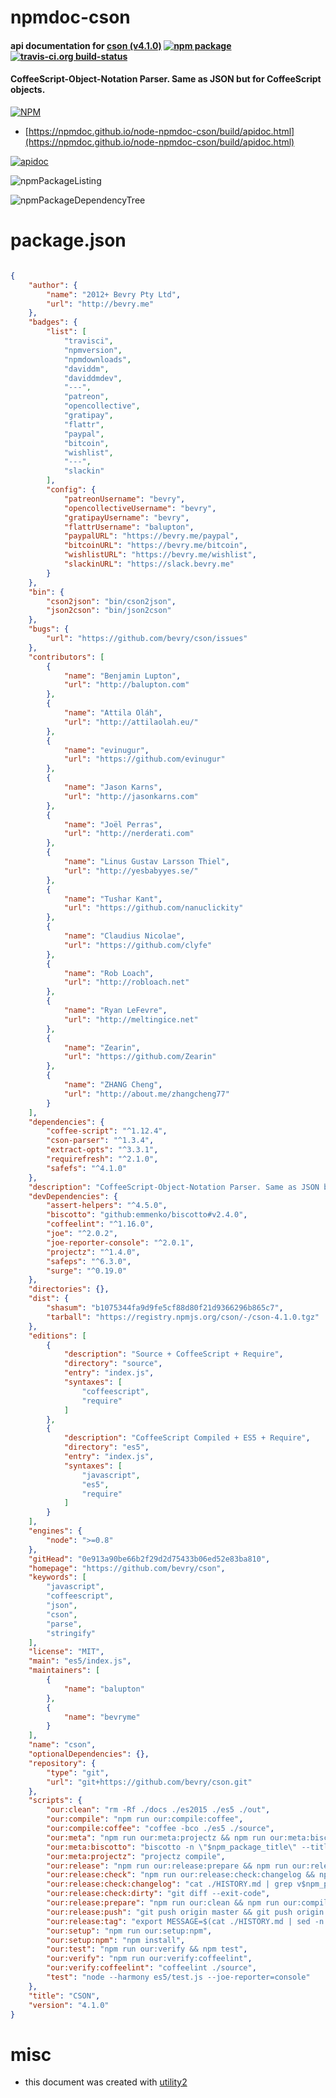 # npmdoc-cson

#### api documentation for  [cson (v4.1.0)](https://github.com/bevry/cson)  [![npm package](https://img.shields.io/npm/v/npmdoc-cson.svg?style=flat-square)](https://www.npmjs.org/package/npmdoc-cson) [![travis-ci.org build-status](https://api.travis-ci.org/npmdoc/node-npmdoc-cson.svg)](https://travis-ci.org/npmdoc/node-npmdoc-cson)

#### CoffeeScript-Object-Notation Parser. Same as JSON but for CoffeeScript objects.

[![NPM](https://nodei.co/npm/cson.png?downloads=true&downloadRank=true&stars=true)](https://www.npmjs.com/package/cson)

- [https://npmdoc.github.io/node-npmdoc-cson/build/apidoc.html](https://npmdoc.github.io/node-npmdoc-cson/build/apidoc.html)

[![apidoc](https://npmdoc.github.io/node-npmdoc-cson/build/screenCapture.buildCi.browser.%252Ftmp%252Fbuild%252Fapidoc.html.png)](https://npmdoc.github.io/node-npmdoc-cson/build/apidoc.html)

![npmPackageListing](https://npmdoc.github.io/node-npmdoc-cson/build/screenCapture.npmPackageListing.svg)

![npmPackageDependencyTree](https://npmdoc.github.io/node-npmdoc-cson/build/screenCapture.npmPackageDependencyTree.svg)



# package.json

```json

{
    "author": {
        "name": "2012+ Bevry Pty Ltd",
        "url": "http://bevry.me"
    },
    "badges": {
        "list": [
            "travisci",
            "npmversion",
            "npmdownloads",
            "daviddm",
            "daviddmdev",
            "---",
            "patreon",
            "opencollective",
            "gratipay",
            "flattr",
            "paypal",
            "bitcoin",
            "wishlist",
            "---",
            "slackin"
        ],
        "config": {
            "patreonUsername": "bevry",
            "opencollectiveUsername": "bevry",
            "gratipayUsername": "bevry",
            "flattrUsername": "balupton",
            "paypalURL": "https://bevry.me/paypal",
            "bitcoinURL": "https://bevry.me/bitcoin",
            "wishlistURL": "https://bevry.me/wishlist",
            "slackinURL": "https://slack.bevry.me"
        }
    },
    "bin": {
        "cson2json": "bin/cson2json",
        "json2cson": "bin/json2cson"
    },
    "bugs": {
        "url": "https://github.com/bevry/cson/issues"
    },
    "contributors": [
        {
            "name": "Benjamin Lupton",
            "url": "http://balupton.com"
        },
        {
            "name": "Attila Oláh",
            "url": "http://attilaolah.eu/"
        },
        {
            "name": "evinugur",
            "url": "https://github.com/evinugur"
        },
        {
            "name": "Jason Karns",
            "url": "http://jasonkarns.com"
        },
        {
            "name": "Joël Perras",
            "url": "http://nerderati.com"
        },
        {
            "name": "Linus Gustav Larsson Thiel",
            "url": "http://yesbabyyes.se/"
        },
        {
            "name": "Tushar Kant",
            "url": "https://github.com/nanuclickity"
        },
        {
            "name": "Claudius Nicolae",
            "url": "https://github.com/clyfe"
        },
        {
            "name": "Rob Loach",
            "url": "http://robloach.net"
        },
        {
            "name": "Ryan LeFevre",
            "url": "http://meltingice.net"
        },
        {
            "name": "Zearin",
            "url": "https://github.com/Zearin"
        },
        {
            "name": "ZHANG Cheng",
            "url": "http://about.me/zhangcheng77"
        }
    ],
    "dependencies": {
        "coffee-script": "^1.12.4",
        "cson-parser": "^1.3.4",
        "extract-opts": "^3.3.1",
        "requirefresh": "^2.1.0",
        "safefs": "^4.1.0"
    },
    "description": "CoffeeScript-Object-Notation Parser. Same as JSON but for CoffeeScript objects.",
    "devDependencies": {
        "assert-helpers": "^4.5.0",
        "biscotto": "github:emmenko/biscotto#v2.4.0",
        "coffeelint": "^1.16.0",
        "joe": "^2.0.2",
        "joe-reporter-console": "^2.0.1",
        "projectz": "^1.4.0",
        "safeps": "^6.3.0",
        "surge": "^0.19.0"
    },
    "directories": {},
    "dist": {
        "shasum": "b1075344fa9d9fe5cf88d80f21d9366296b865c7",
        "tarball": "https://registry.npmjs.org/cson/-/cson-4.1.0.tgz"
    },
    "editions": [
        {
            "description": "Source + CoffeeScript + Require",
            "directory": "source",
            "entry": "index.js",
            "syntaxes": [
                "coffeescript",
                "require"
            ]
        },
        {
            "description": "CoffeeScript Compiled + ES5 + Require",
            "directory": "es5",
            "entry": "index.js",
            "syntaxes": [
                "javascript",
                "es5",
                "require"
            ]
        }
    ],
    "engines": {
        "node": ">=0.8"
    },
    "gitHead": "0e913a90be66b2f29d2d75433b06ed52e83ba810",
    "homepage": "https://github.com/bevry/cson",
    "keywords": [
        "javascript",
        "coffeescript",
        "json",
        "cson",
        "parse",
        "stringify"
    ],
    "license": "MIT",
    "main": "es5/index.js",
    "maintainers": [
        {
            "name": "balupton"
        },
        {
            "name": "bevryme"
        }
    ],
    "name": "cson",
    "optionalDependencies": {},
    "repository": {
        "type": "git",
        "url": "git+https://github.com/bevry/cson.git"
    },
    "scripts": {
        "our:clean": "rm -Rf ./docs ./es2015 ./es5 ./out",
        "our:compile": "npm run our:compile:coffee",
        "our:compile:coffee": "coffee -bco ./es5 ./source",
        "our:meta": "npm run our:meta:projectz && npm run our:meta:biscotto",
        "our:meta:biscotto": "biscotto -n \"$npm_package_title\" --title \"$npm_package_title API Documentation\" --readme README.md --output-dir docs source - LICENSE.md HISTORY.md",
        "our:meta:projectz": "projectz compile",
        "our:release": "npm run our:release:prepare && npm run our:release:check && npm run our:release:tag && npm run our:release:push",
        "our:release:check": "npm run our:release:check:changelog && npm run our:release:check:dirty",
        "our:release:check:changelog": "cat ./HISTORY.md | grep v$npm_package_version || (echo add a changelog entry for v$npm_package_version && exit -1)",
        "our:release:check:dirty": "git diff --exit-code",
        "our:release:prepare": "npm run our:clean && npm run our:compile && npm run our:test && npm run our:meta",
        "our:release:push": "git push origin master && git push origin --tags",
        "our:release:tag": "export MESSAGE=$(cat ./HISTORY.md | sed -n \"/## v$npm_package_version/,/##/p\" | sed 's/## //' | awk 'NR>1{print buf}{buf = $0}') && test \"$MESSAGE\" || (echo 'proper changelog entry not found' && exit -1) && git tag v$npm_package_version -am \"$MESSAGE\"",
        "our:setup": "npm run our:setup:npm",
        "our:setup:npm": "npm install",
        "our:test": "npm run our:verify && npm test",
        "our:verify": "npm run our:verify:coffeelint",
        "our:verify:coffeelint": "coffeelint ./source",
        "test": "node --harmony es5/test.js --joe-reporter=console"
    },
    "title": "CSON",
    "version": "4.1.0"
}
```



# misc
- this document was created with [utility2](https://github.com/kaizhu256/node-utility2)
